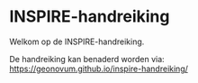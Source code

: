 # INSPIRE-handreiking
Welkom op de INSPIRE-handreiking.


De handreiking kan benaderd worden via: https://geonovum.github.io/inspire-handreiking/

